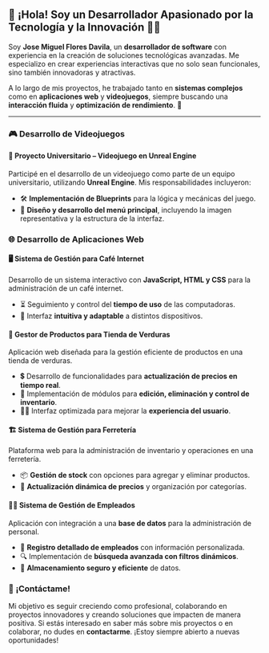 ## 🚀 **¡Hola! Soy un Desarrollador Apasionado por la Tecnología y la Innovación** 👨‍💻

Soy **Jose Miguel Flores Davila**, un **desarrollador de software** con experiencia en la creación de soluciones tecnológicas avanzadas. Me especializo en crear experiencias interactivas que no solo sean funcionales, sino también innovadoras y atractivas. 

A lo largo de mis proyectos, he trabajado tanto en **sistemas complejos** como en **aplicaciones web** y **videojuegos**, siempre buscando una **interacción fluida** y **optimización de rendimiento**. 🚀

---

### 🎮 Desarrollo de Videojuegos

#### 📌 Proyecto Universitario – Videojuego en Unreal Engine  
Participé en el desarrollo de un videojuego como parte de un equipo universitario, utilizando **Unreal Engine**. Mis responsabilidades incluyeron:  
- 🛠️ **Implementación de Blueprints** para la lógica y mecánicas del juego.  
- 🎨 **Diseño y desarrollo del menú principal**, incluyendo la imagen representativa y la estructura de la interfaz.  

### 🌐 Desarrollo de Aplicaciones Web

#### 🖥️ Sistema de Gestión para Café Internet  
Desarrollo de un sistema interactivo con **JavaScript, HTML y CSS** para la administración de un café internet.  
- ⏳ Seguimiento y control del **tiempo de uso** de las computadoras.  
- 📱 Interfaz **intuitiva y adaptable** a distintos dispositivos.  

#### 🥦 Gestor de Productos para Tienda de Verduras
  
Aplicación web diseñada para la gestión eficiente de productos en una tienda de verduras.  
- 💲 Desarrollo de funcionalidades para **actualización de precios en tiempo real**.  
- 🛒 Implementación de módulos para **edición, eliminación y control de inventario**.  
- 👨‍💻 Interfaz optimizada para mejorar la **experiencia del usuario**.  

#### 🏗️ Sistema de Gestión para Ferretería

Plataforma web para la administración de inventario y operaciones en una ferretería.  
- 📦 **Gestión de stock** con opciones para agregar y eliminar productos.  
- 🔄 **Actualización dinámica de precios** y organización por categorías.  

#### 👨‍💼 Sistema de Gestión de Empleados
  
Aplicación con integración a una **base de datos** para la administración de personal.  
- 📝 **Registro detallado de empleados** con información personalizada.  
- 🔍 Implementación de **búsqueda avanzada con filtros dinámicos**.  
- 🔐 **Almacenamiento seguro y eficiente** de datos.

### 🚀 **¡Contáctame!**  
Mi objetivo es seguir creciendo como profesional, colaborando en proyectos innovadores y creando soluciones que impacten de manera positiva. Si estás interesado en saber más sobre mis proyectos o en colaborar, no dudes en **contactarme**. ¡Estoy siempre abierto a nuevas oportunidades!

